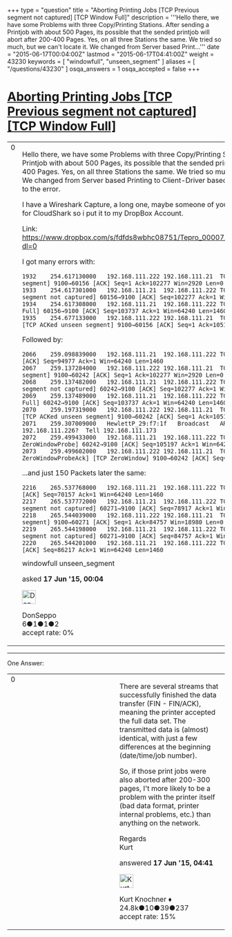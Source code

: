 +++
type = "question"
title = "Aborting Printing Jobs [TCP Previous segment not captured] [TCP Window Full]"
description = '''Hello there, we have some Problems with three Copy/Printing Stations. After sending a Printjob with about 500 Pages, its possible that the sended printjob will abort after 200-400 Pages. Yes, on all three Stations the same. We tried so much, but we can&#x27;t locate it. We changed from Server based Print...'''
date = "2015-06-17T00:04:00Z"
lastmod = "2015-06-17T04:41:00Z"
weight = 43230
keywords = [ "windowfull", "unseen_segment" ]
aliases = [ "/questions/43230" ]
osqa_answers = 1
osqa_accepted = false
+++

<div class="headNormal">

# [Aborting Printing Jobs \[TCP Previous segment not captured\] \[TCP Window Full\]](/questions/43230/aborting-printing-jobs-tcp-previous-segment-not-captured-tcp-window-full)

</div>

<div id="main-body">

<div id="askform">

<table id="question-table" style="width:100%;"><colgroup><col style="width: 50%" /><col style="width: 50%" /></colgroup><tbody><tr class="odd"><td style="width: 30px; vertical-align: top"><div class="vote-buttons"><span id="post-43230-upvote" class="ajax-command post-vote up" rel="nofollow" title="I like this post (click again to cancel)"> </span><div id="post-43230-score" class="post-score" title="current number of votes">0</div><span id="post-43230-downvote" class="ajax-command post-vote down" rel="nofollow" title="I dont like this post (click again to cancel)"> </span> <span id="favorite-mark" class="ajax-command favorite-mark" rel="nofollow" title="mark/unmark this question as favorite (click again to cancel)"> </span><div id="favorite-count" class="favorite-count"></div></div></td><td><div id="item-right"><div class="question-body"><p>Hello there, we have some Problems with three Copy/Printing Stations. After sending a Printjob with about 500 Pages, its possible that the sended printjob will abort after 200-400 Pages. Yes, on all three Stations the same. We tried so much, but we can't locate it. We changed from Server based Printing to Client-Driver based Printing with no changes to the error.</p><p>I have a Wireshark Capture, a long one, maybe someone of you can help me. It's to big for CloudShark so i put it to my DropBox Account.</p><p>Link: <a href="https://www.dropbox.com/s/fdfds8wbhc08751/Tepro_00007_20150311115524.pcap?dl=0">https://www.dropbox.com/s/fdfds8wbhc08751/Tepro_00007_20150311115524.pcap?dl=0</a></p><p>I got many errors with:</p><pre><code>1932    254.617130000   192.168.111.222 192.168.111.21  TCP 60  [TCP ACKed unseen segment] 9100→60156 [ACK] Seq=1 Ack=102277 Win=2920 Len=0
1933    254.617301000   192.168.111.21  192.168.111.222 TCP 1514    [TCP Previous segment not captured] 60156→9100 [ACK] Seq=102277 Ack=1 Win=64240 Len=1460
1934    254.617308000   192.168.111.21  192.168.111.222 TCP 1514    [TCP Window Full] 60156→9100 [ACK] Seq=103737 Ack=1 Win=64240 Len=1460
1935    254.677133000   192.168.111.222 192.168.111.21  TCP 60  [TCP ZeroWindow] [TCP ACKed unseen segment] 9100→60156 [ACK] Seq=1 Ack=105197 Win=0 Len=0</code></pre><p>Followed by:</p><pre><code>2066    259.098839000   192.168.111.21  192.168.111.222 TCP 1514    60242→9100 [ACK] Seq=94977 Ack=1 Win=64240 Len=1460
2067    259.137284000   192.168.111.222 192.168.111.21  TCP 60  [TCP ACKed unseen segment] 9100→60242 [ACK] Seq=1 Ack=102277 Win=2920 Len=0
2068    259.137482000   192.168.111.21  192.168.111.222 TCP 1514    [TCP Previous segment not captured] 60242→9100 [ACK] Seq=102277 Ack=1 Win=64240 Len=1460
2069    259.137489000   192.168.111.21  192.168.111.222 TCP 1514    [TCP Window Full] 60242→9100 [ACK] Seq=103737 Ack=1 Win=64240 Len=1460
2070    259.197319000   192.168.111.222 192.168.111.21  TCP 60  [TCP ZeroWindow] [TCP ACKed unseen segment] 9100→60242 [ACK] Seq=1 Ack=105197 Win=0 Len=0
2071    259.307009000   HewlettP_29:f7:1f   Broadcast   ARP 60  Who has 192.168.111.226?  Tell 192.168.111.173
2072    259.499433000   192.168.111.21  192.168.111.222 TCP 60  [TCP ZeroWindowProbe] 60242→9100 [ACK] Seq=105197 Ack=1 Win=64240 Len=1
2073    259.499602000   192.168.111.222 192.168.111.21  TCP 60  [TCP ZeroWindowProbeAck] [TCP ZeroWindow] 9100→60242 [ACK] Seq=1 Ack=105197 Win=0 Len=0</code></pre><p>...and just 150 Packets later the same:</p><pre><code>2216    265.537768000   192.168.111.21  192.168.111.222 TCP 1514    60271→9100 [ACK] Seq=70157 Ack=1 Win=64240 Len=1460
2217    265.537772000   192.168.111.21  192.168.111.222 TCP 1514    [TCP Previous segment not captured] 60271→9100 [ACK] Seq=78917 Ack=1 Win=64240 Len=1460
2218    265.544039000   192.168.111.222 192.168.111.21  TCP 60  [TCP ACKed unseen segment] 9100→60271 [ACK] Seq=1 Ack=84757 Win=18980 Len=0
2219    265.544198000   192.168.111.21  192.168.111.222 TCP 1514    [TCP Previous segment not captured] 60271→9100 [ACK] Seq=84757 Ack=1 Win=64240 Len=1460
2220    265.544201000   192.168.111.21  192.168.111.222 TCP 1514    60271→9100 [ACK] Seq=86217 Ack=1 Win=64240 Len=1460</code></pre></div><div id="question-tags" class="tags-container tags"><span class="post-tag tag-link-windowfull" rel="tag" title="see questions tagged &#39;windowfull&#39;">windowfull</span> <span class="post-tag tag-link-unseen_segment" rel="tag" title="see questions tagged &#39;unseen_segment&#39;">unseen_segment</span></div><div id="question-controls" class="post-controls"></div><div class="post-update-info-container"><div class="post-update-info post-update-info-user"><p>asked <strong>17 Jun '15, 00:04</strong></p><img src="https://secure.gravatar.com/avatar/461e8c081066983d7451275e6ac1799c?s=32&amp;d=identicon&amp;r=g" class="gravatar" width="32" height="32" alt="DonSeppo&#39;s gravatar image" /><p><span>DonSeppo</span><br />
<span class="score" title="6 reputation points">6</span><span title="1 badges"><span class="badge1">●</span><span class="badgecount">1</span></span><span title="1 badges"><span class="silver">●</span><span class="badgecount">1</span></span><span title="2 badges"><span class="bronze">●</span><span class="badgecount">2</span></span><br />
<span class="accept_rate" title="Rate of the user&#39;s accepted answers">accept rate:</span> <span title="DonSeppo has no accepted answers">0%</span></p></div></div><div id="comments-container-43230" class="comments-container"></div><div id="comment-tools-43230" class="comment-tools"></div><div class="clear"></div><div id="comment-43230-form-container" class="comment-form-container"></div><div class="clear"></div></div></td></tr></tbody></table>

------------------------------------------------------------------------

<div class="tabBar">

<span id="sort-top"></span>

<div class="headQuestions">

One Answer:

</div>

</div>

<span id="43241"></span>

<div id="answer-container-43241" class="answer">

<table style="width:100%;"><colgroup><col style="width: 50%" /><col style="width: 50%" /></colgroup><tbody><tr class="odd"><td style="width: 30px; vertical-align: top"><div class="vote-buttons"><span id="post-43241-upvote" class="ajax-command post-vote up" rel="nofollow" title="I like this post (click again to cancel)"> </span><div id="post-43241-score" class="post-score" title="current number of votes">0</div><span id="post-43241-downvote" class="ajax-command post-vote down" rel="nofollow" title="I dont like this post (click again to cancel)"> </span></div></td><td><div class="item-right"><div class="answer-body"><p>There are several streams that successfully finished the data transfer (FIN - FIN/ACK), meaning the printer accepted the full data set. The transmitted data is (almost) identical, with just a few differences at the beginning (date/time/job number).</p><p>So, if those print jobs were also aborted after 200-300 pages, I't more likely to be a problem with the printer itself (bad data format, printer internal problems, etc.) than anything on the network.</p><p>Regards<br />
Kurt</p></div><div class="answer-controls post-controls"></div><div class="post-update-info-container"><div class="post-update-info post-update-info-user"><p>answered <strong>17 Jun '15, 04:41</strong></p><img src="https://secure.gravatar.com/avatar/23b7bf5b13bc2c98b2e8aa9869ca5d75?s=32&amp;d=identicon&amp;r=g" class="gravatar" width="32" height="32" alt="Kurt%20Knochner&#39;s gravatar image" /><p><span>Kurt Knochner ♦</span><br />
<span class="score" title="24767 reputation points"><span>24.8k</span></span><span title="10 badges"><span class="badge1">●</span><span class="badgecount">10</span></span><span title="39 badges"><span class="silver">●</span><span class="badgecount">39</span></span><span title="237 badges"><span class="bronze">●</span><span class="badgecount">237</span></span><br />
<span class="accept_rate" title="Rate of the user&#39;s accepted answers">accept rate:</span> <span title="Kurt Knochner has 344 accepted answers">15%</span> </br></p></div></div><div id="comments-container-43241" class="comments-container"></div><div id="comment-tools-43241" class="comment-tools"></div><div class="clear"></div><div id="comment-43241-form-container" class="comment-form-container"></div><div class="clear"></div></div></td></tr></tbody></table>

</div>

<div class="paginator-container-left">

</div>

</div>

</div>

